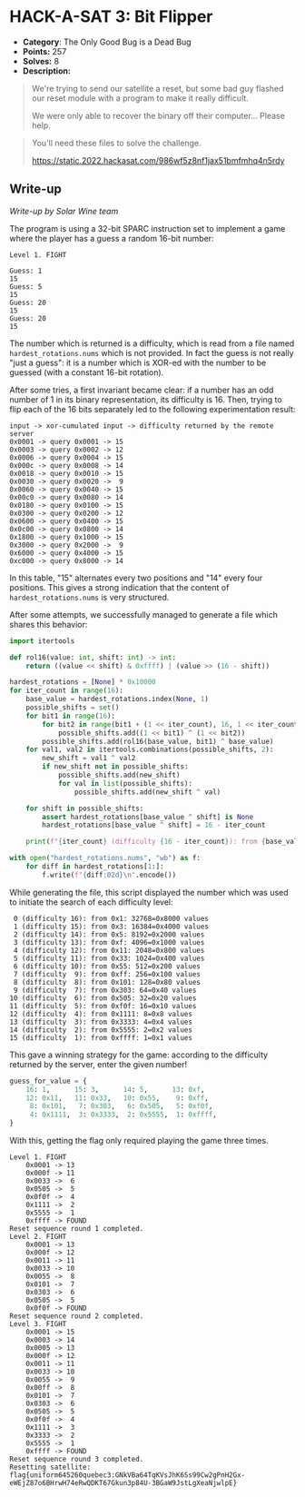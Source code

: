 # HACK-A-SAT 3: Bit Flipper

* **Category**: The Only Good Bug is a Dead Bug
* **Points:** 257
* **Solves:** 8
* **Description:**

> We're trying to send our satellite a reset, but some bad guy flashed our reset module with a program to make it really difficult.
>
> We were only able to recover the binary off their computer... Please help.

> You'll need these files to solve the challenge.
>
> https://static.2022.hackasat.com/986wf5z8nf1jax51bmfmhq4n5rdy

## Write-up

_Write-up by Solar Wine team_

The program is using a 32-bit SPARC instruction set to implement a game where the player has a guess a random 16-bit number:

```text
Level 1. FIGHT

Guess: 1
15
Guess: 5
15
Guess: 20
15
Guess: 20
15
```

The number which is returned is a difficulty, which is read from a file named `hardest_rotations.nums` which is not provided.
In fact the guess is not really "just a guess": it is a number which is XOR-ed with the number to be guessed (with a constant 16-bit rotation).

After some tries, a first invariant became clear: if a number has an odd number of 1 in its binary representation, its difficulty is 16. Then, trying to flip each of the 16 bits separately led to the following experimentation result:

```text
input -> xor-cumulated input -> difficulty returned by the remote server
0x0001 -> query 0x0001 -> 15
0x0003 -> query 0x0002 -> 12
0x0006 -> query 0x0004 -> 15
0x000c -> query 0x0008 -> 14
0x0018 -> query 0x0010 -> 15
0x0030 -> query 0x0020 ->  9
0x0060 -> query 0x0040 -> 15
0x00c0 -> query 0x0080 -> 14
0x0180 -> query 0x0100 -> 15
0x0300 -> query 0x0200 -> 12
0x0600 -> query 0x0400 -> 15
0x0c00 -> query 0x0800 -> 14
0x1800 -> query 0x1000 -> 15
0x3000 -> query 0x2000 ->  9
0x6000 -> query 0x4000 -> 15
0xc000 -> query 0x8000 -> 14
```

In this table, "15" alternates every two positions and "14" every four positions.
This gives a strong indication that the content of `hardest_rotations.nums` is very structured.

After some attempts, we successfully managed to generate a file which shares this behavior:

```python
import itertools

def rol16(value: int, shift: int) -> int:
    return ((value << shift) & 0xffff) | (value >> (16 - shift))

hardest_rotations = [None] * 0x10000
for iter_count in range(16):
    base_value = hardest_rotations.index(None, 1)
    possible_shifts = set()
    for bit1 in range(16):
        for bit2 in range(bit1 + (1 << iter_count), 16, 1 << iter_count):
            possible_shifts.add((1 << bit1) ^ (1 << bit2))
        possible_shifts.add(rol16(base_value, bit1) ^ base_value)
    for val1, val2 in itertools.combinations(possible_shifts, 2):
        new_shift = val1 ^ val2
        if new_shift not in possible_shifts:
            possible_shifts.add(new_shift)
            for val in list(possible_shifts):
                possible_shifts.add(new_shift ^ val)

    for shift in possible_shifts:
        assert hardest_rotations[base_value ^ shift] is None
        hardest_rotations[base_value ^ shift] = 16 - iter_count

    print(f"{iter_count} (difficulty {16 - iter_count}): from {base_value:#x}: {len(possible_shifts)}={len(possible_shifts):#x} values")

with open("hardest_rotations.nums", "wb") as f:
    for diff in hardest_rotations[1:]:
        f.write(f"{diff:02d}\n".encode())
```

While generating the file, this script displayed the number which was used to initiate the search of each difficulty level:

```text
 0 (difficulty 16): from 0x1: 32768=0x8000 values
 1 (difficulty 15): from 0x3: 16384=0x4000 values
 2 (difficulty 14): from 0x5: 8192=0x2000 values
 3 (difficulty 13): from 0xf: 4096=0x1000 values
 4 (difficulty 12): from 0x11: 2048=0x800 values
 5 (difficulty 11): from 0x33: 1024=0x400 values
 6 (difficulty 10): from 0x55: 512=0x200 values
 7 (difficulty  9): from 0xff: 256=0x100 values
 8 (difficulty  8): from 0x101: 128=0x80 values
 9 (difficulty  7): from 0x303: 64=0x40 values
10 (difficulty  6): from 0x505: 32=0x20 values
11 (difficulty  5): from 0xf0f: 16=0x10 values
12 (difficulty  4): from 0x1111: 8=0x8 values
13 (difficulty  3): from 0x3333: 4=0x4 values
14 (difficulty  2): from 0x5555: 2=0x2 values
15 (difficulty  1): from 0xffff: 1=0x1 values
```

This gave a winning strategy for the game: according to the difficulty returned by the server, enter the given number!

```python
guess_for_value = {
    16: 1,      15: 3,      14: 5,      13: 0xf,
    12: 0x11,   11: 0x33,   10: 0x55,    9: 0xff,
     8: 0x101,   7: 0x303,   6: 0x505,   5: 0xf0f,
     4: 0x1111,  3: 0x3333,  2: 0x5555,  1: 0xffff,
}
```

With this, getting the flag only required playing the game three times.

```text
Level 1. FIGHT
    0x0001 -> 13
    0x000f -> 11
    0x0033 ->  6
    0x0505 ->  5
    0x0f0f ->  4
    0x1111 ->  2
    0x5555 ->  1
    0xffff -> FOUND
Reset sequence round 1 completed.
Level 2. FIGHT
    0x0001 -> 13
    0x000f -> 12
    0x0011 -> 11
    0x0033 -> 10
    0x0055 ->  8
    0x0101 ->  7
    0x0303 ->  6
    0x0505 ->  5
    0x0f0f -> FOUND
Reset sequence round 2 completed.
Level 3. FIGHT
    0x0001 -> 15
    0x0003 -> 14
    0x0005 -> 13
    0x000f -> 12
    0x0011 -> 11
    0x0033 -> 10
    0x0055 ->  9
    0x00ff ->  8
    0x0101 ->  7
    0x0303 ->  6
    0x0505 ->  5
    0x0f0f ->  4
    0x1111 ->  3
    0x3333 ->  2
    0x5555 ->  1
    0xffff -> FOUND
Reset sequence round 3 completed.
Resetting satellite: flag{uniform645260quebec3:GNkVBa64TqKVsJhK6Ss99Cw2gPnH2Gx-eWEjZ87o6BHrwH74eRwQDKT67Gkun3p84U-3BGaW9JstLgXeaNjwlpE}
```
